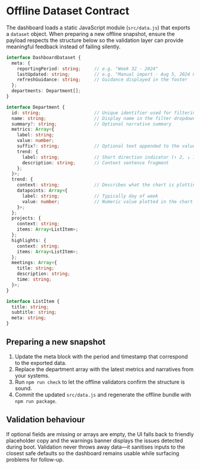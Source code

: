 # Offline Dataset Contract

The dashboard loads a static JavaScript module (`src/data.js`) that exports a `dataset`
object. When preparing a new offline snapshot, ensure the payload respects the structure
below so the validation layer can provide meaningful feedback instead of failing silently.

```ts
interface DashboardDataset {
  meta: {
    reportingPeriod: string;     // e.g. "Week 32 · 2024"
    lastUpdated: string;         // e.g. "Manual import · Aug 5, 2024 09:00"
    refreshGuidance: string;     // Guidance displayed in the footer
  };
  departments: Department[];
}

interface Department {
  id: string;                    // Unique identifier used for filtering
  name: string;                  // Display name in the filter dropdown
  summary?: string;              // Optional narrative summary
  metrics: Array<{
    label: string;
    value: number;
    suffix?: string;             // Optional text appended to the value (%, days, etc.)
    trend: {
      label: string;             // Short direction indicator (↑ 2, ↓ 1, ↗ 0.4)
      description: string;       // Context sentence fragment
    };
  }>;
  trend: {
    context: string;             // Describes what the chart is plotting
    datapoints: Array<{
      label: string;             // Typically day of week
      value: number;             // Numeric value plotted in the chart and table
    }>;
  };
  projects: {
    context: string;
    items: Array<ListItem>;
  };
  highlights: {
    context: string;
    items: Array<ListItem>;
  };
  meetings: Array<{
    title: string;
    description: string;
    time: string;
  }>;
}

interface ListItem {
  title: string;
  subtitle: string;
  meta: string;
}
```

## Preparing a new snapshot

1. Update the meta block with the period and timestamp that correspond to the exported data.
2. Replace the department array with the latest metrics and narratives from your systems.
3. Run `npm run check` to let the offline validators confirm the structure is sound.
4. Commit the updated `src/data.js` and regenerate the offline bundle with `npm run package`.

## Validation behaviour

If optional fields are missing or arrays are empty, the UI falls back to friendly placeholder
copy and the warnings banner displays the issues detected during boot. Validation never throws
away data—it sanitises inputs to the closest safe defaults so the dashboard remains usable
while surfacing problems for follow-up.
